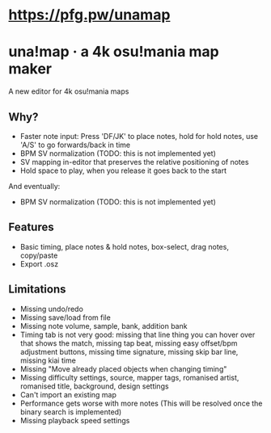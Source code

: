 # https://pfg.pw/unamap

# una!map · a 4k osu!mania map maker

A new editor for 4k osu!mania maps

## Why?

- Faster note input: Press 'DF/JK' to place notes, hold for hold notes, use 'A/S' to go forwards/back in time
- BPM SV normalization (TODO: this is not implemented yet)
- SV mapping in-editor that preserves the relative positioning of notes
- Hold space to play, when you release it goes back to the start

And eventually:

- BPM SV normalization (TODO: this is not implemented yet)

## Features

- Basic timing, place notes & hold notes, box-select, drag notes, copy/paste
- Export .osz

## Limitations

- Missing undo/redo
- Missing save/load from file
- Missing note volume, sample, bank, addition bank
- Timing tab is not very good: missing that line thing you can hover over that shows the match, missing tap beat, missing easy offset/bpm adjustment buttons, missing time signature, missing skip bar line, missing kiai time
- Missing "Move already placed objects when changing timing"
- Missing difficulty settings, source, mapper tags, romanised artist, romanised title, background, design settings
- Can't import an existing map
- Performance gets worse with more notes (This will be resolved once the binary search is implemented)
- Missing playback speed settings
